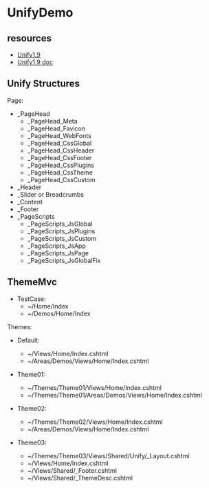 # UnifyDemo

## resources 

- [Unify1.9](http://localhost:85)
- [Unify1.9 doc](http://localhost:85/doc)


## Unify Structures

Page:

- _PageHead
    - _PageHead_Meta
    - _PageHead_Favicon
    - _PageHead_WebFonts
    - _PageHead_CssGlobal
    - _PageHead_CssHeader
    - _PageHead_CssFooter
    - _PageHead_CssPlugins
    - _PageHead_CssTheme
    - _PageHead_CssCustom
- _Header
- _Slider or Breadcrumbs
- _Content
- _Footer
- _PageScripts
    - _PageScripts_JsGlobal
    - _PageScripts_JsPlugins
    - _PageScripts_JsCustom
    - _PageScripts_JsApp
    - _PageScripts_JsPage
    - _PageScripts_JsGlobalFix


## ThemeMvc

- TestCase:
    - ~/Home/Index
    - ~/Demos/Home/Index


Themes:

- Default:
    - ~/Views/Home/Index.cshtml
    - ~/Areas/Demos/Views/Home/Index.cshtml

- Theme01:
    - ~/Themes/Theme01/Views/Home/Index.cshtml
    - ~/Themes/Theme01/Areas/Demos/Views/Home/Index.cshtml

- Theme02:
    - ~/Themes/Theme02/Views/Home/Index.cshtml
    - ~/Areas/Demos/Views/Home/Index.cshtml

- Theme03:
    - ~/Themes/Theme03/Views/Shared/Unify/_Layout.cshtml
    - ~/Views/Home/Index.cshtml
    - ~/Views/Shared/_Footer.cshtml
    - ~/Views/Shared/_ThemeDesc.cshtml